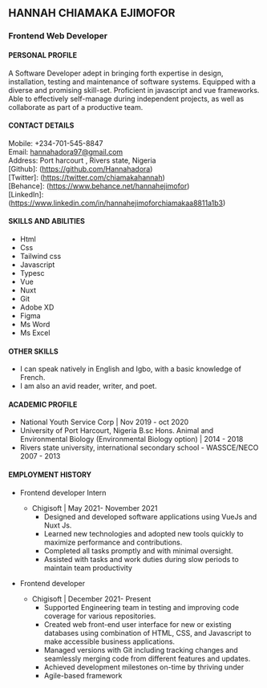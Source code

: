 ## HANNAH CHIAMAKA EJIMOFOR
### Frontend Web Developer

#### PERSONAL PROFILE
A Software Developer adept in bringing forth expertise in design, 
installation, testing and maintenance of software systems. Equipped 
with a diverse and promising skill-set. Proficient in javascript and vue 
frameworks. Able to effectively self-manage during independent 
projects, as well as collaborate as part of a productive team.

#### CONTACT DETAILS
Mobile: +234-701-545-8847 <br>
Email: hannahadora97@gmail.com <br>
Address: Port harcourt , Rivers state, Nigeria <br>
[Github]: (https://github.com/Hannahadora) <br>
[Twitter]: (https://twitter.com/chiamakahannah) <br>
[Behance]: (https://www.behance.net/hannahejimofor) <br>
[LinkedIn]: (https://www.linkedin.com/in/hannahejimoforchiamakaa8811a1b3) <br>

#### SKILLS AND ABILITIES
- Html
- Css
- Tailwind css
- Javascript
- Typesc
- Vue
- Nuxt
- Git
- Adobe XD
- Figma
- Ms Word
- Ms Excel

#### OTHER SKILLS
- I can speak natively in English and Igbo, with a basic knowledge of French. <br>
- I am also an avid reader, writer, and poet.

#### ACADEMIC PROFILE
- National Youth Service Corp | Nov 2019 - oct 2020 <br>
- University of Port Harcourt, Nigeria B.sc Hons. Animal and Environmental Biology (Environmental Biology option) | 2014 - 2018 <br>
- Rivers state university, international secondary school - WASSCE/NECO 2007 - 2013 <br>

#### EMPLOYMENT HISTORY
- Frontend developer Intern 
  - Chigisoft | May 2021- November 2021
      - Designed and developed software applications using VueJs and Nuxt Js.
      - Learned new technologies and adopted new tools quickly to maximize performance and contributions.
      - Completed all tasks promptly and with minimal oversight. 
      - Assisted with tasks and work duties during slow periods to maintain team productivity


- Frontend developer
  - Chigisoft | December 2021- Present
      - Supported Engineering team in testing and improving code coverage for various repositories.
      - Created web front-end user interface for new or existing databases using combination of HTML, CSS, and Javascript to make accessible business applications.
      - Managed versions with Git including tracking changes and seamlessly merging code from different features and updates. 
      - Achieved development milestones on-time by thriving under 
      - Agile-based framework

